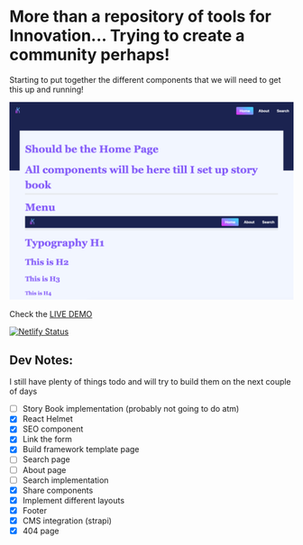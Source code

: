 # More than a repository of tools for Innovation... Trying to create a community perhaps!

Starting to put together the different components that we will need to get this up and running!

![The project](./src/images/desktopView.png)

Check the [LIVE DEMO](https://ikit.netlify.app/)

[![Netlify Status](https://api.netlify.com/api/v1/badges/3eb7178d-ed48-4d43-86d5-b7ecb9360819/deploy-status)](https://app.netlify.com/sites/ikit/deploys)

## Dev Notes:

I still have plenty of things todo and will try to build them on the next couple of days

- [ ] Story Book implementation (probably not going to do atm)
- [x] React Helmet
- [x] SEO component
- [x] Link the form
- [x] Build framework template page
- [ ] Search page
- [ ] About page
- [ ] Search implementation
- [x] Share components
- [x] Implement different layouts
- [x] Footer
- [x] CMS integration (strapi)
- [x] 404 page

